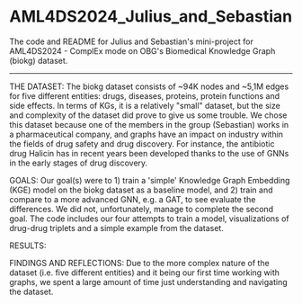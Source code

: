 # AML4DS2024_Julius_and_Sebastian
The code and README for Julius and Sebastian's mini-project for AML4DS2024 - ComplEx mode on OBG's Biomedical Knowledge Graph (biokg) dataset.

***

THE DATASET: The biokg dataset consists of ~94K nodes and ~5,1M edges for five different entities: drugs, diseases, proteins, protein functions and side effects. In terms of KGs, it is a relatively "small" dataset, but the size and complexity of the dataset did prove to give us some trouble. We chose this dataset because one of the members in the group (Sebastian) works in a pharmaceutical company, and graphs have an impact on industry within the fields of drug safety and drug discovery. For instance, the antibiotic drug Halicin has in recent years been developed thanks to the use of GNNs in the early stages of drug discovery. 

GOALS: Our goal(s) were to 1) train a 'simple' Knowledge Graph Embedding (KGE) model on the biokg dataset as a baseline model, and 2) train and compare to a more advanced GNN, e.g. a GAT, to see evaluate the differences. We did not, unfortunately, manage to complete the second goal. The code includes our four attempts to train a model, visualizations of drug-drug triplets and a simple example from the dataset.

RESULTS: 

FINDINGS AND REFLECTIONS: Due to the more complex nature of the dataset (i.e. five different entities) and it being our first time working with graphs, we spent a large amount of time just understanding and navigating the dataset.  

